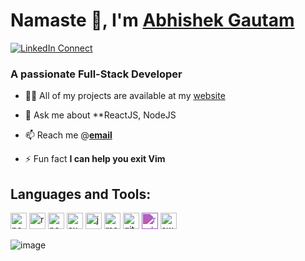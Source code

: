 # Namaste 🙏, I'm [Abhishek Gautam][website]

[![LinkedIn Connect][linkedinbadge]][linkedin]

### A passionate Full-Stack Developer

- 👨‍💻 All of my projects are available at my [website][website]

- 💬 Ask me about **ReactJS, NodeJS

- 📫 Reach me @**[email][email]**

- ⚡ Fun fact **I can help you exit Vim**

## Languages and Tools:

<p align="left">
<img src="https://upload.vectorlogo.zone/logos/nextjs/images/60eff509-53dd-4280-92e7-7318fa02e934.svg" alt="nextjs" width="26" height="26"/>
<img src="https://www.vectorlogo.zone/logos/reactjs/reactjs-icon.svg" alt="react" width="26" height="26"/>
<img src="https://www.vectorlogo.zone/logos/nodejs/nodejs-icon.svg" alt="nodejs" width="26" height="26"/>
<img src="https://www.vectorlogo.zone/logos/expressjs/expressjs-icon.svg" alt="express" width="26" height="26"/>
<img src="https://www.vectorlogo.zone/logos/javascript/javascript-icon.svg" alt="javascript" width="26" height="26"/>
<img src="https://www.vectorlogo.zone/logos/mongodb/mongodb-icon.svg" alt="mongodb" width="26" height="26"/>
<img src="https://www.vectorlogo.zone/logos/git-scm/git-scm-icon.svg" alt="git" width="26" height="26"/>
<img src="https://unpkg.com/simple-icons@v4/icons/redux.svg" style="filter: invert(39%) sepia(35%) saturate(2239%) hue-rotate(235deg) brightness(77%) contrast(89%);" alt="redux" width="26" height="26"/>
<img src="https://www.vectorlogo.zone/logos/amazon_aws/amazon_aws-icon.svg" alt="aws" width="26" height="26"/>

</p>


[email]: mailto://gautamabhishek0810@gmail.com
[website]: https://abhishekgautam08.github.io
[linkedin]: https://www.linkedin.com/in/abhishekgautam08
[linkedinbadge]: https://img.shields.io/badge/linkedin-%230077B5.svg?&style=for-the-badge&logo=linkedin&logoColor=white

![image](https://github.com/saadeghi/saadeghi/blob/master/dino.gif)
